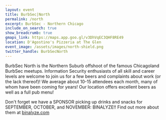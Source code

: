 ```yaml
---
layout: event
title: BurbSec|North
permalink: /north
excerpt: BurbSec - Northern Chicago
include_on_search: true
show_breadcrumb: true
gmaps_link: https://maps.app.goo.gl/v3DhVqEC3QHF8RE49
location: D'Agostino's Pizzeria at The Glen
event_image: /assets/images/north-shield.png
twitter_handle: BurbSecNorth
---
```


BurbSec North is the Northern Suburb offshoot of the famous Chicagoland BurbSec
meetups. Information Security enthusiasts of all skill and career levels are
welcome to join us for a few beers and complaints about work (or the lack
thereof)! We average about 10-15 attendees each month, many of whom have been
coming for years! Our location offers excellent beers as well as a full pub
menu!

Don't forget we have a SPONSOR picking up drinks and snacks for SEPTEMBER,
OCTOBER, and NOVEMBER: BINALYZE!! Find out more about them at
[binalyze.com](https://www.binalyze.com/)
